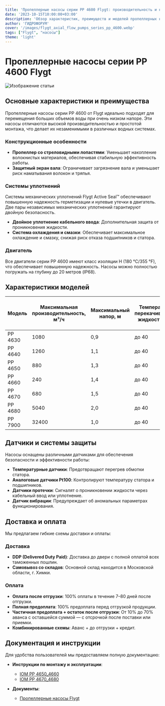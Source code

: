 ```yaml
---
title: 'Пропеллерные насосы серии РР 4600 Flygt: производительность и надежность'
date: '2023-10-15T10:00:00+03:00'
description: 'Обзор характеристик, преимуществ и моделей пропеллерных насосов серии РР 4600 от Flygt для перемещения больших объемов воды.'
author: 'ГИДРОФОРУМ'
cover: '/images/flygt_axial_flow_pumps_series_pp_4600.webp'
tags: ["Flygt", "насосы"]
theme: 'light'
---
```

# Пропеллерные насосы серии РР 4600 Flygt

![Изображение статьи](/images/flygt_axial_flow_pumps_series_pp_4600.webp)

## Основные характеристики и преимущества

Пропеллерные насосы серии РР 4600 от Flygt идеально подходят для перемещения больших объемов воды при очень низком напоре. Эти насосы отличаются высокой производительностью и простотой монтажа, что делает их незаменимыми в различных водных системах.

### Конструкционные особенности

- **Пропеллер со стреловидными лопастями**: Уменьшает накопление волокнистых материалов, обеспечивая стабильную эффективность работы.
- **Защитный экран вала**: Ограничивает загрязнение вала и уменьшает риск наматывания волокон и тряпья.

### Системы уплотнений

Системы механических уплотнений Flygt Active Seal™ обеспечивают повышенную надежность герметизации и нулевые утечки в двигатель. Две пары независимых механических уплотнений гарантируют двойную безопасность.

- **Двойное уплотнение кабельного ввода**: Дополнительная защита от проникновения жидкости.
- **Система охлаждения и смазки**: Обеспечивает максимальное охлаждение и смазку, снижая риск отказа подшипников и статора.

### Двигатель

Все двигатели серии РР 4600 имеют класс изоляции H (180 °C/355 °F), что обеспечивает повышенную надежность. Насосы можно полностью погружать на глубину до 20 метров (IP68).

## Характеристики моделей

| Модель | Максимальная производительность, м³/ч | Максимальный напор, м | Температура перекачиваемой жидкости (°C) | pH перекачиваемой жидкости | Мощность, кВт | Диаметр колонны (внутренний диаметр), мм |
|--------|---------------------------------------|------------------------|----------------------------------------------|-----------------------------|-----------------|----------------------------------------|
| РР 4630 | 1080                                      | 0,9                      | до 40                                  | 1–12                          | 1,5              | 400                                           |
| РР 4640 | 1260                                     | 1,1                     | до 40                                  | 1–12                          | 2,5               | 400                                           |
| РР 4650 | 880                                      | 1,3                      | до 40                                  | 1–12                          | 3,7-5,5          | 600                                          |
| РР 4660 | 240                                      | 1,4                     | до 40                                  | 1–12                           | 7,5-10           | 600                                           |
| РР 4670 | 680                                     | 1,5                      | до 40                                  | 1–12                          | 13                | 800                                           |
| РР 4680 | 5040                                      | 2,0                    | до 40                                  | 1–12                           | 18,5-25           | 800                                            |
| РР 7900 | 32400                                     | 1,0                     | до 40                                  | 1–12                          | 55-90              | 2250                                           |

## Датчики и системы защиты

Насосы оснащены различными датчиками для обеспечения безопасности и эффективности работы:

- **Температурные датчики**: Предотвращают перегрев обмотки статора.
- **Аналоговые датчики Pt100**: Контролируют температуру статора и подшипников.
- **Датчики протечки**: Сигналят о проникновении жидкости через кабельный ввод или уплотнение.
- **Датчик вибрации**: Предупреждает об аномальных параметрах функционирования.

## Доставка и оплата

Мы предлагаем гибкие схемы доставки и оплаты:

### Доставка

- **DDP (Delivered Duty Paid)**: Доставка до двери с полной оплатой всех таможенных пошлин.
- **Самовывоз со складов**: Основной склад находится в Московской области, г. Химки.

### Оплата

- **Оплата после отгрузки**: 100% оплаты в течение 7–80 дней после отгрузки.
- **Полная предоплата**: 100% предоплата перед отгрузкой продукции.
- **Частичная предоплата + остаток после отгрузки**: От 10% до 70% аванса с оставшейся суммой — с отсрочкой после поставки или приемки.
- **Комбинированные схемы**: Аванс + до отгрузки + кредит.

## Документация и инструкции

Для удобства пользователей мы предоставляем полную документацию:

- **Инструкции по монтажу и эксплуатации**:
  - [IOM РР 4650_4660](https://example.com/IOM_RR_4650_4660.pdf)
  - [IOM РР 4670_4680](https://example.com/IOM_RR_4670_4680.pdf)

- **Документы**:
  - [Пропеллерные насосы Flygt](https://example.com/flygt_propeller_pumps.pdf)